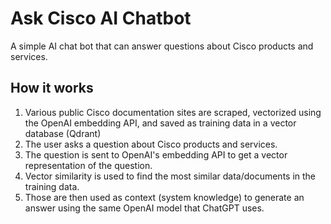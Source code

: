 # Ask Cisco AI Chatbot
A simple AI chat bot that can answer questions about Cisco products and services.

## How it works
1. Various public Cisco documentation sites are scraped, vectorized using the OpenAI embedding API, and saved as training data in a vector database (Qdrant)
2. The user asks a question about Cisco products and services.
3. The question is sent to OpenAI's embedding API to get a vector representation of the question.
4. Vector similarity is used to find the most similar data/documents in the training data.
5. Those are then used as context (system knowledge) to generate an answer using the same OpenAI model that ChatGPT uses.
